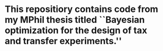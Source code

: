 # This repositiory contains code from my MPhil thesis titled ``Bayesian optimization for the design of tax and transfer experiments.''

